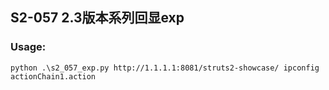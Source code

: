 ## S2-057 2.3版本系列回显exp

### Usage: 

```python .\s2_057_exp.py http://1.1.1.1:8081/struts2-showcase/ ipconfig actionChain1.action```
